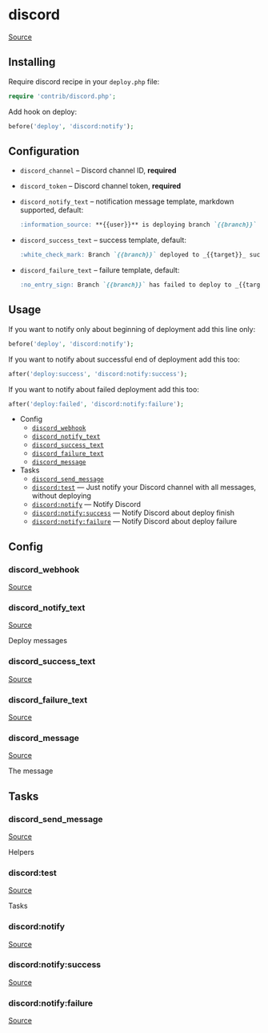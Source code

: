 <!-- DO NOT EDIT THIS FILE! -->
<!-- Instead edit contrib/discord.php -->
<!-- Then run bin/docgen -->

# discord

[Source](/contrib/discord.php)


## Installing

Require discord recipe in your `deploy.php` file:

```php
require 'contrib/discord.php';
```

Add hook on deploy:

```php
before('deploy', 'discord:notify');
```

## Configuration

- `discord_channel` – Discord channel ID, **required**
- `discord_token` – Discord channel token, **required**

- `discord_notify_text` – notification message template, markdown supported, default:
  ```markdown
  :information_source: **{{user}}** is deploying branch `{{branch}}` to _{{target}}_
  ```
- `discord_success_text` – success template, default:
  ```markdown
  :white_check_mark: Branch `{{branch}}` deployed to _{{target}}_ successfully
  ```
- `discord_failure_text` – failure template, default:
  ```markdown
  :no_entry_sign: Branch `{{branch}}` has failed to deploy to _{{target}}_

## Usage

If you want to notify only about beginning of deployment add this line only:

```php
before('deploy', 'discord:notify');
```

If you want to notify about successful end of deployment add this too:

```php
after('deploy:success', 'discord:notify:success');
```

If you want to notify about failed deployment add this too:

```php
after('deploy:failed', 'discord:notify:failure');
```


* Config
  * [`discord_webhook`](#discord_webhook)
  * [`discord_notify_text`](#discord_notify_text)
  * [`discord_success_text`](#discord_success_text)
  * [`discord_failure_text`](#discord_failure_text)
  * [`discord_message`](#discord_message)
* Tasks
  * [`discord_send_message`](#discord_send_message)
  * [`discord:test`](#discordtest) — Just notify your Discord channel with all messages, without deploying
  * [`discord:notify`](#discordnotify) — Notify Discord
  * [`discord:notify:success`](#discordnotifysuccess) — Notify Discord about deploy finish
  * [`discord:notify:failure`](#discordnotifyfailure) — Notify Discord about deploy failure

## Config
### discord_webhook
[Source](https://github.com/deployphp/deployer/search?q=discord_webhook+in%3Afile+language%3Aphp+path%3Acontrib+filename%3Adiscord.php)



### discord_notify_text
[Source](https://github.com/deployphp/deployer/search?q=discord_notify_text+in%3Afile+language%3Aphp+path%3Acontrib+filename%3Adiscord.php)

Deploy messages

### discord_success_text
[Source](https://github.com/deployphp/deployer/search?q=discord_success_text+in%3Afile+language%3Aphp+path%3Acontrib+filename%3Adiscord.php)



### discord_failure_text
[Source](https://github.com/deployphp/deployer/search?q=discord_failure_text+in%3Afile+language%3Aphp+path%3Acontrib+filename%3Adiscord.php)



### discord_message
[Source](https://github.com/deployphp/deployer/search?q=discord_message+in%3Afile+language%3Aphp+path%3Acontrib+filename%3Adiscord.php)

The message


## Tasks
### discord_send_message
[Source](https://github.com/deployphp/deployer/search?q=discord_send_message+in%3Afile+language%3Aphp+path%3Acontrib+filename%3Adiscord.php)

Helpers

### discord:test
[Source](https://github.com/deployphp/deployer/search?q=discord%3Atest+in%3Afile+language%3Aphp+path%3Acontrib+filename%3Adiscord.php)

Tasks

### discord:notify
[Source](https://github.com/deployphp/deployer/search?q=discord%3Anotify+in%3Afile+language%3Aphp+path%3Acontrib+filename%3Adiscord.php)



### discord:notify:success
[Source](https://github.com/deployphp/deployer/search?q=discord%3Anotify%3Asuccess+in%3Afile+language%3Aphp+path%3Acontrib+filename%3Adiscord.php)



### discord:notify:failure
[Source](https://github.com/deployphp/deployer/search?q=discord%3Anotify%3Afailure+in%3Afile+language%3Aphp+path%3Acontrib+filename%3Adiscord.php)



